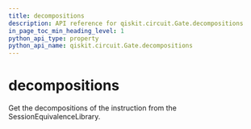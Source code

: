 ```yaml
---
title: decompositions
description: API reference for qiskit.circuit.Gate.decompositions
in_page_toc_min_heading_level: 1
python_api_type: property
python_api_name: qiskit.circuit.Gate.decompositions
---
```


# decompositions

Get the decompositions of the instruction from the SessionEquivalenceLibrary.


